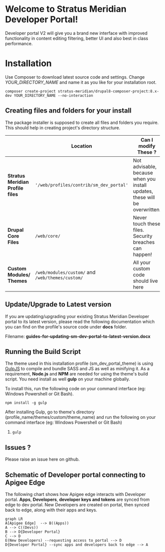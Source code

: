 # Welcome to Stratus Meridian Developer Portal!

Developer portal V2 will give you a brand new interface with improved functionality in content editing filtering, better UI and also best in class performance.


# Installation
Use Composer to download latest source code and settings. Change *YOUR_DIRECTORY_NAME* and name it as you like for your installation root.
````
composer create-project stratus-meridian/drupal8-composer-project:8.x-dev YOUR_DIRECTORY_NAME --no-interaction
````
## Creating files and folders for your install

The package installer is supposed to create all files and folders you require. This should help in creating project's directory structure.

|                |           Location             |Can I modify These ?                         |
|----------------|-------------------------------|-----------------------------|
|**Stratus Meridian Profile files**|`'/web/profiles/contrib/sm_dev_portal'`            |Not advisable, because when you install updates, these will be overwritten.         |
|**Drupal Core Files**           |`/web/core/`            |Never touch these files. Security breaches can happen!           |
|**Custom Modules/ Themes**          |`/web/modules/custom/` and `/web/themes/custom/`|All your custom code should live here|


## Update/Upgrade to Latest version
If you are updating/upgrading your existing Stratus Meridian Developer portal to its latest version, please read the following documentation which you can find on the profile's source code under **docs** folder. 

Filename: **guides-for-updating-sm-dev-portal-to-latest-version.docx**

## Running the Build Script

The theme used in this installation profile (sm_dev_portal_theme) is using [GulpJS](https://gulpjs.com/) to compile and bundle SASS and JS as well as minifying it. 
As a requirement, **Node.js** and **NPM** are needed for using the theme's build script. You need install as well **gulp** on your machine globally.

To install this, run the following code on your command interface (eg: Windows Powershell or Git Bash). 

`npm install -g gulp`

After installing Gulp, go to theme's directory (profile_name/themes/custom/theme_name) and run the following on your command interface (eg: Windows Powershell or Git Bash)

1. `gulp`

## Issues ?

Please raise an issue here on github.


## Schematic of  Developer portal connecting to Apigee Edge
The following chart shows how Apigee edge interacts with Developer portal. **Apps**, **Developers**, **developer keys and tokens** are synced from edge to dev portal. New Developers are created on portal, then synced back to edge, along with their apps and keys.

```mermaid
graph LR
A[Apigee Edge]  --> B((Apps))
A --> C((Devs))
B --> D{Developer Portal}
C --> D
E(New Developers) --requesting access to portal --> D
D{Developer Portal} --sync apps and developers back to edge --> A
```

